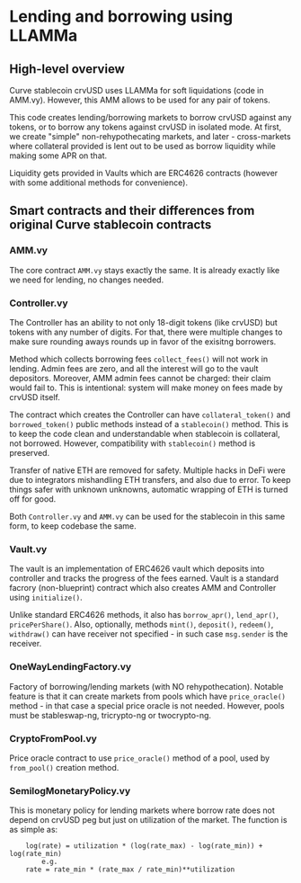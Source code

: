 # Lending and borrowing using LLAMMa

## High-level overview

Curve stablecoin crvUSD uses LLAMMa for soft liquidations (code in AMM.vy). However, this AMM allows to be used for any
pair of tokens.

This code creates lending/borrowing markets to borrow crvUSD against any tokens, or to borrow any tokens against crvUSD
in isolated mode. At first, we create "simple" non-rehypothecating markets, and later - cross-markets where collateral
provided is lent out to be used as borrow liquidity while making some APR on that.

Liquidity gets provided in Vaults which are ERC4626 contracts (however with some additional methods for convenience).

## Smart contracts and their differences from original Curve stablecoin contracts

### AMM.vy

The core contract `AMM.vy` stays exactly the same. It is already exactly like we need for lending, no changes needed.

### Controller.vy

The Controller has an ability to not only 18-digit tokens (like crvUSD) but tokens with any number of digits. For that,
there were multiple changes to make sure rounding aways rounds up in favor of the exisitng borrowers.

Method which collects borrowing fees `collect_fees()` will not work in lending. Admin fees are zero, and all the
interest will go to the vault depositors. Moreover, AMM admin fees cannot be charged: their claim would fail to.
This is intentional: system will make money on fees made by crvUSD itself.

The contract which creates the Controller can have `collateral_token()` and `borrowed_token()` public methods instead of
a `stablecoin()` method. This is to keep the code clean and understandable when stablecoin is collateral, not borrowed.
However, compatibility with `stablecoin()` method is preserved.

Transfer of native ETH are removed for safety. Multiple hacks in DeFi were due to integrators mishandling ETH transfers,
and also due to error. To keep things safer with unknown unknowns, automatic wrapping of ETH is turned off for good.

Both `Controller.vy` and `AMM.vy` can be used for the stablecoin in this same form, to keep codebase the same.

### Vault.vy

The vault is an implementation of ERC4626 vault which deposits into controller and tracks the progress of the fees earned. Vault is a standard facrory (non-blueprint) contract which also creates AMM and Controller using `initialize()`.

Unlike standard ERC4626 methods, it also has `borrow_apr()`, `lend_apr()`, `pricePerShare()`. Also, optionally, methods
`mint()`, `deposit()`, `redeem()`, `withdraw()` can have receiver not specified - in such case `msg.sender` is the
receiver.

### OneWayLendingFactory.vy

Factory of borrowing/lending markets (with NO rehypothecation). Notable feature is that it can create markets from pools
which have `price_oracle()` method - in that case a special price oracle is not needed. However, pools must be
stableswap-ng, tricrypto-ng or twocrypto-ng.

### CryptoFromPool.vy

Price oracle contract to use `price_oracle()` method of a pool, used by `from_pool()` creation method.

### SemilogMonetaryPolicy.vy

This is monetary policy for lending markets where borrow rate does not depend on crvUSD peg but just on utilization of
the market. The function is as simple as:

```
    log(rate) = utilization * (log(rate_max) - log(rate_min)) + log(rate_min)
        e.g.
    rate = rate_min * (rate_max / rate_min)**utilization
```
